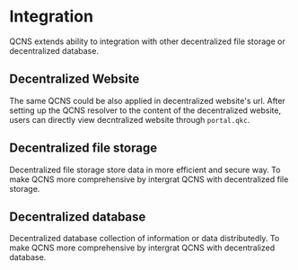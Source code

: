 # Integration

QCNS extends ability to integration with other decentralized file storage or decentralized database.

## Decentralized Website
The same QCNS could be also applied in decentralized website's url. After setting up the QCNS resolver to the content of the decentralized website, users can directly view decntralized website through `portal.qkc`.

## Decentralized file storage
Decentralized file storage store data in more efficient and secure way. To make QCNS more comprehensive by intergrat QCNS with decentralized file storage.

## Decentralized database
Decentralized database collection of information or data distributedly. To make QCNS more comprehensive by intergrat QCNS with decentralized database.
